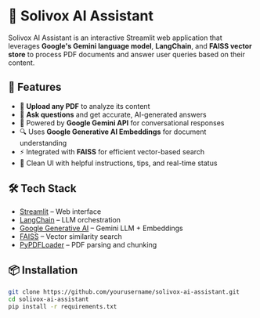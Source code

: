 # 🤖 Solivox AI Assistant

Solivox AI Assistant is an interactive Streamlit web application that leverages **Google's Gemini language model**, **LangChain**, and **FAISS vector store** to process PDF documents and answer user queries based on their content.

## 🚀 Features

- 📄 **Upload any PDF** to analyze its content
- 💬 **Ask questions** and get accurate, AI-generated answers
- 🧠 Powered by **Google Gemini API** for conversational responses
- 🔍 Uses **Google Generative AI Embeddings** for document understanding
- ⚡ Integrated with **FAISS** for efficient vector-based search
- 🎨 Clean UI with helpful instructions, tips, and real-time status

## 🛠️ Tech Stack

- [Streamlit](https://streamlit.io/) – Web interface
- [LangChain](https://www.langchain.com/) – LLM orchestration
- [Google Generative AI](https://ai.google.dev/) – Gemini LLM + Embeddings
- [FAISS](https://github.com/facebookresearch/faiss) – Vector similarity search
- [PyPDFLoader](https://python.langchain.com/docs/modules/data_connection/document_loaders/pdf) – PDF parsing and chunking

## 📦 Installation

```bash
git clone https://github.com/yourusername/solivox-ai-assistant.git
cd solivox-ai-assistant
pip install -r requirements.txt
